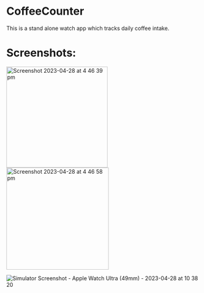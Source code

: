 # CoffeeCounter

This is a stand alone watch app which tracks daily coffee intake.


# Screenshots:

<img width="264" alt="Screenshot 2023-04-28 at 4 46 39 pm" src="https://user-images.githubusercontent.com/61398249/235074837-b5786f36-f7a5-4125-9aa4-e9153dee68a0.png">

<img width="267" alt="Screenshot 2023-04-28 at 4 46 58 pm" src="https://user-images.githubusercontent.com/61398249/235074950-472bcc3c-f01e-4fe3-a6b2-ab12e320969e.png">

![Simulator Screenshot - Apple Watch Ultra (49mm) - 2023-04-28 at 10 38 20](https://user-images.githubusercontent.com/61398249/235075106-42979273-92e7-4ffb-bac0-0b42c9e5581f.png)
